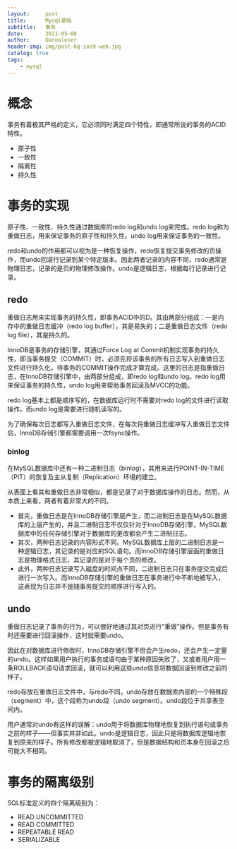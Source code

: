 ```yaml
---
layout:     post
title:      Mysql基础
subtitle:   事务
date:       2021-05-08
author:     Uarealoser
header-img: img/post-bg-ios9-web.jpg
catalog: true
tags:
    - mysql
---
```


# 概念

事务有着极其严格的定义，它必须同时满足四个特性，即通常所说的事务的ACID特性。

- 原子性
- 一致性
- 隔离性
- 持久性

# 事务的实现

原子性、一致性、持久性通过数据库的redo log和undo log来完成。redo log称为重做日志，用来保证事务的原子性和持久性。undo log用来保证事务的一致性。

redo和undo的作用都可以视为是一种恢复操作，redo恢复提交事务修改的页操作，而undo回滚行记录到某个特定版本。因此两者记录的内容不同，redo通常是物理日志，记录的是页的物理修改操作。undo是逻辑日志，根据每行记录进行记录。

## redo

重做日志用来实现事务的持久性，即事务ACID中的D。其由两部分组成：一是内存中的重做日志缓冲（redo log buffer），其是易失的；二是重做日志文件（redo log file），其是持久的。

InnoDB是事务的存储引擎，其通过Force Log at Commit机制实现事务的持久性，即当事务提交（COMMIT）时，必须先将该事务的所有日志写入到重做日志文件进行持久化，待事务的COMMIT操作完成才算完成。这里的日志是指重做日志，在InnoDB存储引擎中，由两部分组成，即redo log和undo log。redo log用来保证事务的持久性，undo log用来帮助事务回滚及MVCC的功能。

redo log基本上都是顺序写的，在数据库运行时不需要对redo log的文件进行读取操作。而undo log是需要进行随机读写的。

为了确保每次日志都写入重做日志文件，在每次将重做日志缓冲写入重做日志文件后，InnoDB存储引擎都需要调用一次fsync操作。

### binlog

在MySQL数据库中还有一种二进制日志（binlog），其用来进行POINT-IN-TIME（PIT）的恢复及主从复制（Replication）环境的建立。

从表面上看其和重做日志非常相似，都是记录了对于数据库操作的日志。然而，从本质上来看，两者有着非常大的不同。

- 首先，重做日志是在InnoDB存储引擎层产生，而二进制日志是在MySQL数据库的上层产生的，并且二进制日志不仅仅针对于InnoDB存储引擎，MySQL数据库中的任何存储引擎对于数据库的更改都会产生二进制日志。
- 其次，两种日志记录的内容形式不同。MySQL数据库上层的二进制日志是一种逻辑日志，其记录的是对应的SQL语句。而InnoDB存储引擎层面的重做日志是物理格式日志，其记录的是对于每个页的修改。
- 此外，两种日志记录写入磁盘的时间点不同，二进制日志只在事务提交完成后进行一次写入。而InnoDB存储引擎的重做日志在事务进行中不断地被写入，这表现为日志并不是随事务提交的顺序进行写入的。

## undo

重做日志记录了事务的行为，可以很好地通过其对页进行“重做”操作。但是事务有时还需要进行回滚操作，这时就需要undo。

因此在对数据库进行修改时，InnoDB存储引擎不但会产生redo，还会产生一定量的undo。这样如果用户执行的事务或语句由于某种原因失败了，又或者用户用一条ROLLBACK语句请求回滚，就可以利用这些undo信息将数据回滚到修改之前的样子。

redo存放在重做日志文件中，与redo不同，undo存放在数据库内部的一个特殊段（segment）中，这个段称为undo段（undo segment）。undo段位于共享表空间内。

用户通常对undo有这样的误解：undo用于将数据库物理地恢复到执行语句或事务之前的样子——但事实并非如此。undo是逻辑日志，因此只是将数据库逻辑地恢复到原来的样子。所有修改都被逻辑地取消了，但是数据结构和页本身在回滚之后可能大不相同。

# 事务的隔离级别

SQL标准定义的四个隔离级别为：   
- READ UNCOMMITTED   
- READ COMMITTED   
- REPEATABLE READ   
- SERIALIZABLE


